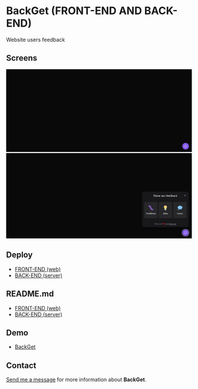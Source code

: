 # BackGet (FRONT-END AND BACK-END)

Website users feedback

## Screens

![Home 1](home_screen.png?raw=true "Home 1")
![Home 2](home_screen_2.png?raw=true "Home 2")

## Deploy

* <a href="https://vercel.com/" target="_blank">FRONT-END (web)</a>
* <a href="https://railway.app/" target="_blank">BACK-END (server)</a>

## README.md 

* <a href="https://github.com/leandroslopes/backget/blob/main/web/README.md" target="_blank">FRONT-END (web)</a>
* <a href="https://github.com/leandroslopes/backget/blob/main/server/README.md" target="_blank">BACK-END (server)</a>

## Demo

* <a href="https://backget.vercel.app/" target="_blank">BackGet</a>

## Contact

[Send me a message](mailto:programador.leandrolopes@gmail.com "Send me a message") for more information about <b>BackGet</b>.